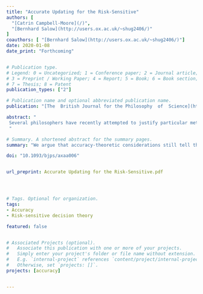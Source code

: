 ```yaml
---
title: "Accurate Updating for the Risk-Sensitive"
authors: [
  "[Catrin Campbell-Moore](/)",
  "[Bernhard Salow](http://users.ox.ac.uk/~shug2406/)"
]
coauthors: [ "[Bernhard Salow](http://users.ox.ac.uk/~shug2406/)"]
date: 2020-01-08
date_print: "Forthcoming"


# Publication type.
# Legend: 0 = Uncategorized; 1 = Conference paper; 2 = Journal article;
# 3 = Preprint / Working Paper; 4 = Report; 5 = Book; 6 = Book section;
# 7 = Thesis; 8 = Patent
publication_types: ["2"]

# Publication name and optional abbreviated publication name.
publication: "[The	British	Journal for	the	Philosophy	of	Science](https://academic.oup.com/bjps)"

abstract: "
 Several philosophers have recently attempted to justify particular methods of belief revision by showing that they are the optimal means towards the epistemic end of accurate belief. These attempts, however, presuppose that means should be evaluated according to classical expected utility theory; and there is a long tradition maintaining that expected utility theory is too restrictive as a theory of means-end rationality, ruling out too many natural ways of taking risk into account. In this paper, we investigate what belief-revision procedures are supported by accuracy-theoretic considerations once we allow agents to be risk-sensitive. We conclude that, if accuracy-theoretic considerations tell risk-sensitive agents anything about belief-revision, they tell them the same thing they tell agents that maximize expected utility: they should conditionalize.
 "

# Summary. A shortened abstract for the summary pages.
summary: "We argue that accuracy-theoretic considerations still tell the risk-sensitive to update by conditionalization."

doi: "10.1093/bjps/axaa006"


url_preprint: Accurate Updating for the Risk-Sensitive.pdf




# Tags. Optional for organization.
tags:
- Accuracy
- Risk-sensitive decision theory

featured: false


# Associated Projects (optional).
#   Associate this publication with one or more of your projects.
#   Simply enter your project's folder or file name without extension.
#   E.g. `internal-project` references `content/project/internal-project/index.md`.
#   Otherwise, set `projects: []`.
projects: [accuracy]


---
```

